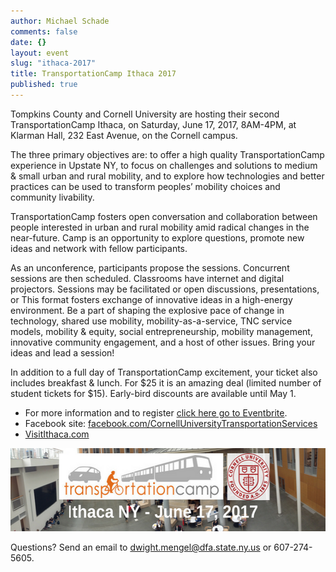 ```yaml
---
author: Michael Schade
comments: false
date: {}
layout: event
slug: "ithaca-2017"
title: TransportationCamp Ithaca 2017
published: true
---
```

Tompkins County and Cornell University are hosting their second TransportationCamp Ithaca, on Saturday, June 17, 2017, 8AM-4PM, at Klarman Hall, 232 East Avenue, on the Cornell campus.

The three primary objectives are: to offer a high quality TransportationCamp experience in Upstate NY, to focus on challenges and solutions to medium & small urban and rural mobility, and to explore how technologies and better practices can be used to transform peoples’ mobility choices and community livability.  

TransportationCamp fosters open conversation and collaboration between people interested in urban and rural mobility amid radical changes in the near-future. Camp is an opportunity to explore questions, promote new ideas and network with fellow participants.

As an unconference, participants propose the sessions. Concurrent sessions are then scheduled.  Classrooms have internet and digital projectors. Sessions may be facilitated or open discussions, presentations, or This format fosters exchange of innovative ideas in a high-energy environment.  Be a part of shaping the explosive pace of change in technology, shared use mobility, mobility-as-a-service, TNC service models, mobility & equity, social entrepreneurship, mobility management, innovative community engagement, and a host of other issues. Bring your ideas and lead a session!

In addition to a full day of TransportationCamp excitement, your ticket also includes breakfast & lunch. For $25 it is an amazing deal (limited number of student tickets for $15). Early-bird discounts are available until May 1.

* For more information and to register [click here go to Eventbrite](https://www.eventbrite.com/e/transportationcamp-ithaca-2017-cornell-university-tickets-31683016756).
* Facebook site: [facebook.com/CornellUniversityTransportationServices](https://www.facebook.com/CornellUniversityTransportationServices)
* [VisitIthaca.com](http://www.visitithaca.com/)

<img src="logo.png" style="textAlign:center;width:557px;height:133px;">

Questions? Send an email to [dwight.mengel@dfa.state.ny.us](mailto:dwight.mengel@dfa.state.ny.us) or 607-274-5605.
